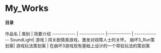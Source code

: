 # My_Works

#### 目录

作品名 | 类别 | 简要介绍
------------ | ------------- |------------ | -------------
SoundLight|  游戏  |  闯关剧情类游戏，激发对视障人士的关怀。 
崩坏3_Run策划案| 游戏玩法策划案  | 在崩坏3游戏现有基础上设计的一个常驻玩法的策划案
